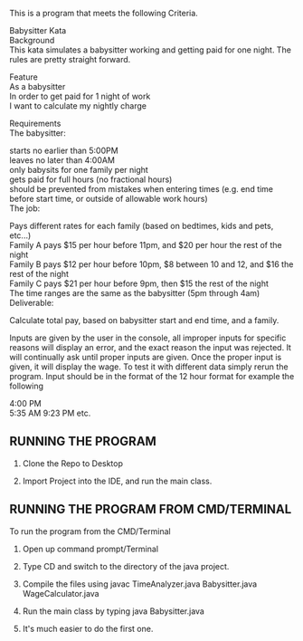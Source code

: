 This is a program that meets the following Criteria.


Babysitter Kata  
Background  
This kata simulates a babysitter working and getting paid for one night. The rules are pretty straight forward.  

Feature  
As a babysitter  
In order to get paid for 1 night of work  
I want to calculate my nightly charge  

Requirements  
The babysitter:  

starts no earlier than 5:00PM  
leaves no later than 4:00AM  
only babysits for one family per night  
gets paid for full hours (no fractional hours)  
should be prevented from mistakes when entering times (e.g. end time before start time, or outside of allowable work hours)  
The job:  

Pays different rates for each family (based on bedtimes, kids and pets, etc...)  
Family A pays $15 per hour before 11pm, and $20 per hour the rest of the night  
Family B pays $12 per hour before 10pm, $8 between 10 and 12, and $16 the rest of the night  
Family C pays $21 per hour before 9pm, then $15 the rest of the night  
The time ranges are the same as the babysitter (5pm through 4am)  
Deliverable:  

Calculate total pay, based on babysitter start and end time, and a family.  

Inputs are given by the user in the console, all improper inputs for specific reasons will display an error, and the exact
reason the input was rejected. It will continually ask until proper inputs are given. Once the proper input is given, it will display the wage. To test it with different data simply rerun the program. Input should be in the format of the 12 hour format for example the following  

4:00 PM  
5:35 AM
9:23 PM etc.  



RUNNING THE PROGRAM   
--------------------------

1. Clone the Repo to Desktop  

2. Import Project into the IDE, and run the main class. 




RUNNING THE PROGRAM FROM CMD/TERMINAL  
-------------------------------------  

To run the program from the CMD/Terminal   
  
1. Open up command prompt/Terminal  
  
2. Type CD and switch to the directory of the java project.  
  
3. Compile the files using javac TimeAnalyzer.java Babysitter.java WageCalculator.java  
  
4. Run the main class by typing java Babysitter.java

5. It's much easier to do the first one.
